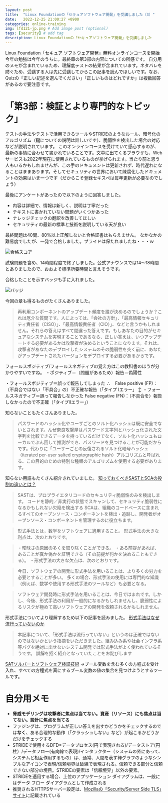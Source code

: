 ```yaml
---
layout: post
title:  "Linux Foundationの「セキュアソフトウェア開発」を受講しました（3）"
date:   2022-12-25 21:00:27 +0900
categories: online-training
img: lfd121-jp.png # Add image post (optional)
tags: [security] # add tag
description: Linux Foundationの「セキュアソフトウェア開発」を受講しました
---
```


[Linux Foundation「セキュア ソフトウェア開発」無料オンラインコースを開始](https://www.linuxfoundation.jp/press-release/2022/12/free-openssf-developing-secure-software-training-course-now-available-in-japanese/)
今年の勉強は今年のうちに。最終章の第3部の内容についての所感です。
自分用のメモが含まれているため、理解度テストの結果が含まれています。ネタバレを防ぐため、受講する人は先に受講してからこの記事を読んでほしいです。なお、Quizの「正しい記述を選んでください」「正しいものはどれですか」は複数回答があるので要注意です。

# 「第3部：検証とより専門的なトピック」
テストの手法やテストで活用できるツールやSTRIDEのようなルール、暗号化のアルゴリズム（鍵についての説明は詳しいです）、脆弱性を検出した場合の対応などが説明されています。
このオンラインコースを受けていて感心するのが、最新の事情に合わせて書かれていることです。文中に出てくるブラウザも、Webサービスも2022年現在に使用されているものが挙げられます。当たり前と思う人もいるかもしれませんが、この手のドキュメントは更新されず、時代遅れになることはままあります。そしてセキュリティの世界において陳腐化したドキュメントの効果はいま一つです（だからこそ登録セキスぺは毎年更新が必要なのでしょう）

最後にアンケートがあったので以下のように回答しました。
- 内容は詳細で、情報は新しく、説明は丁寧だった
- テキストに書かれていない問題がいくつかあった
- ナレッジチェックの翻訳を改善してほしい
- セキュリティの最新の標準と技術を説明している天が良い

最終問題は40問、80%以上正解しないと合格証書はもらえません。
なかなかの難易度でしたが、一発で合格しました。プライドは保たれましたね・・・ｗ

<img src="{{site.baseurl}}/assets/img/lfd121-result.jpg" alt="合格スコア">

試験問題を含め、14時間程度で終了しました。公式アナウンスでは14〜18時間とありましたので、おおよそ標準所要時間と言えそうです。

合格したことを示すバッジも手に入れました。

<img src="{{site.baseurl}}/assets/img/lfd121budge.png" alt="バッジ">

今回の章も得るものがたくさんありました。

> 再利用コンポーネントのアップデート頻度を誰が決めるのでしょうか？これは厄介な質問です。人によっては、「会社の方針」、「最高情報セキュリティ責任者（CISO）」、「最高情報責任者（CIO）」、などと言うかもしれません。それらの答えはすべて間違った答えです。もしあなたの目的がセキュアなシステムを実現することであるなら、正しい答えは、いつアップデートする必要があるかは攻撃者が決めるということになります。それは、攻撃者があなたのデプロイしたシステムのその脆弱性を突く前に、あなたがアップデートされたバージョンをデプロイする必要があるからです。

フォールスポジティブ/フォールスネガティブの覚え方はこの教科書のほうが分かりやすいですね。
・ポジティブ＝（問題があるため）報告＝偽陽性

・フォールスポジティブ＝誤って報告してしまった
∴　False positive (FP)：（不具合ではない「不具合」の）不正確な報告（「タイプ Iエラー」
↕
・フォールスネガティブ＝誤って報告しなかった
False negative (FN)：（不具合を）報告しなかったので不正確（「タイプIIエラー」）

知らないこともたくさんありました。

> パスワードのハッシュ化やユーザごとのソルト化ハッシュは既に安全でないとされます。んぜ奈良攻撃屋はパスワード文字列とハッシュ化された文字列を比較できるデータを持っているだけでなく、ソルト化ハッシュもローカルでぶん回して推測ができ、パスワードを見つけることが可能だからです。代わりに「ユーザーごとの反復されるソルト化暗号ハッシュ（iterated per-user salted cryptographic hash）アルゴリズムと呼ばれる、この目的のための特別な種類のアルゴリズムを使用する必要があります。

知らない用語もたくさん紹介されていました。
[知っておくべきSASTとSCAの役割の違いとは？](https://www.ricksoft.jp/blog/articles/001267.html)

> SASTは、プロプライエタリコードのセキュリティ脆弱性のみを検出します。
コードを静的／非実行の状態でスキャンして、セキュリティ脆弱性になるかもしれない欠陥を検出する
> SCAは、組織のコードベースに含まれるすべてのオープンソース・コンポーネントを検出・追跡し、開発者がオープンソース・コンポーネントを管理するのに役立ちます。

>形式手法とは，数学をソフトウェアに適用すること。
>形式手法の大きな利点は、次のとおりです。

>・曖昧さの原因の多くを取り除くことができる。
>・ある前提があれば、あることが真か偽かを証明できる（その前提が何かを決めることもできる）。
>・形式手法の大きな欠点は、次のとおりです。

>今日、ソフトウェアの開発に形式手法を用いることは、より多くの労力を必要とすることが多い。
>多くの場合、形式手法の使用には専門的な知識（例えば、数学や使用する形式手法のツールなど）も必要となる。

> ソフトウェア開発時に形式手法を用いることは、今日ではまれです。しかし、今後、形式手法の利用が一般的になるかもしれませんし、脆弱性によるリスクが極めて高いソフトウェアの開発を依頼されるかもしれません。

形式手法についてより理解するため以下の記事を読みました。
[形式手法はなぜ流行っていないのか](https://qiita.com/autotaker1984/items/52cd65486a3186af080b)
> 本記事について、「形式手法は流行っていない」というのは正確ではないのではないかという指摘をいただきました。組み込み系や社会インフラ系等バグを絶対に出せないシステム開発では形式手法がよく使われているそうです。
> 誤解を招く紹介となっていたことをお詫びします

[SATソルバーとソフトウェア検証技術](https://www.idaj.co.jp/blog/software/scade/sat-solver-210518)
->ブール変数を含む多くの方程式を受け入れ、すべての方程式を真にするブール変数の値の集合を見つけようとするツールです。

# 自分用メモ
- **脅威モデリングは攻撃者に焦点は当てない。資産（リソース）にも焦点は当てない。設計に焦点を当てる**
- ファジングは、プログラムが正しい答えを出すかどうかをチェックするのでは**なく**、ある合理的な動作（「クラッシュしない」など）が起こるかどうかだけをチェックする
 - STRIDEで使用するDFD=データプロセス(円で表現される)/データストア(円柱）/データフロー(有向線で表現)/インタラクター（システムの外にあって、システムと相互作用するもの）は、通常、人間を表す棒グラフのようなシンプルなアイコンで表現/信頼境界は破線で表現される。信頼できる部分と信頼できない部分の境目。STRIDEの要素は「信頼境界」以外の要素。
 - STRIDEを適用する場合、上位のアプリケーション ダイアグラムは、一般にはデータ フロー ダイアグラムとして作成される
 - 推奨されるHTTPSサーバー設定は、[Mozillaの「Security/Server Side TLS」サイト](https://wiki.mozilla.org/Security/Server_Side_TLS)に記載されている